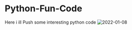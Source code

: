 # Python-Fun-Code
Here i ill Push some interesting python code
![2022-01-08](https://user-images.githubusercontent.com/87929992/148639679-ed24c64e-a21a-46d1-94f2-5791f57f902f.png)
